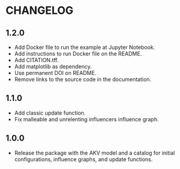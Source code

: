 # CHANGELOG

## 1.2.0

- Add Docker file to run the example at Jupyter Notebook.
- Add instructions to run Docker file on the README.
- Add CITATION.tff.
- Add matplotlib as dependency.
- Use permanent DOI on README.
- Remove links to the source code in the documentation.

## 1.1.0

- Add classic update function.
- Fix malleable and unrelenting influencers influence graph.

## 1.0.0

- Release the package with the AKV model and a catalog for initial configurations, influence graphs, and update functions.